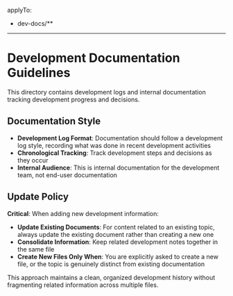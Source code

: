 applyTo:
  - dev-docs/**
---

# Development Documentation Guidelines

This directory contains development logs and internal documentation tracking development progress and decisions.

## Documentation Style

- **Development Log Format**: Documentation should follow a development log style, recording what was done in recent development activities
- **Chronological Tracking**: Track development steps and decisions as they occur
- **Internal Audience**: This is internal documentation for the development team, not end-user documentation

## Update Policy

**Critical**: When adding new development information:

- **Update Existing Documents**: For content related to an existing topic, always update the existing document rather than creating a new one
- **Consolidate Information**: Keep related development notes together in the same file
- **Create New Files Only When**: You are explicitly asked to create a new file, or the topic is genuinely distinct from existing documentation

This approach maintains a clean, organized development history without fragmenting related information across multiple files.
